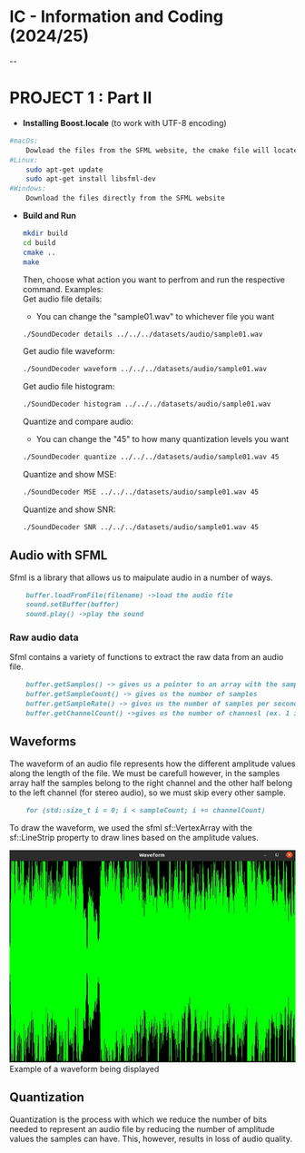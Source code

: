 # IC - Information and Coding (2024/25)

--
# PROJECT 1 : Part II

- **Installing Boost.locale** (to work with UTF-8 encoding)
```bash
#macOs:
    Dowload the files from the SFML website, the cmake file will locate it 
#Linux:
    sudo apt-get update
    sudo apt-get install libsfml-dev
#Windows:
    Download the files directly from the SFML website
```

- **Build and Run**
    ```bash
    mkdir build
    cd build
    cmake ..
    make
    ```
    Then, choose what action you want to perfrom and run the respective command.
    Examples:
    <br>
    Get audio file details:
    - You can change the "sample01.wav" to whichever file you want 
    ```bash
    ./SoundDecoder details ../../../datasets/audio/sample01.wav
    ```

    Get audio file waveform:

    ```bash
    ./SoundDecoder waveform ../../../datasets/audio/sample01.wav
    ```

    Get audio file histogram:

    ```bash
    ./SoundDecoder histogram ../../../datasets/audio/sample01.wav
    ```

    Quantize and compare audio:
    - You can change the "45" to how many quantization levels you want
    ```bash
    ./SoundDecoder quantize ../../../datasets/audio/sample01.wav 45
    ```

    Quantize and show MSE:

    ```bash
    ./SoundDecoder MSE ../../../datasets/audio/sample01.wav 45
    ```

    Quantize and show SNR:

    ```bash
    ./SoundDecoder SNR ../../../datasets/audio/sample01.wav 45
    ```
## **Audio with SFML**
Sfml is a library that allows us to maipulate audio in a number of ways.
```md
    buffer.loadFromFile(filename) ->load the audio file
    sound.setBuffer(buffer)
    sound.play() ->play the sound
```
### **Raw audio data**
Sfml contains a variety of functions to extract the raw data from an audio file.
```md
    buffer.getSamples() -> gives us a pointer to an array with the samples that make up the audio file
    buffer.getSampleCount() -> gives us the number of samples
    buffer.getSampleRate() -> gives us the number of samples per second
    buffer.getChannelCount() ->gives us the number of channesl (ex. 1 is mono, 2 is stereo)
```

## **Waveforms**
The waveform of an audio file represents how the different amplitude values along the length of the file. We must be carefull however, in the samples array half the samples belong to the right channel and the other half belong to the left channel (for stereo audio), so we must skip every other sample.
```md
    for (std::size_t i = 0; i < sampleCount; i += channelCount) 
```

To draw the waveform, we used the sfml sf::VertexArray with the sf::LineStrip property to draw lines based on the amplitude values.

![Waveform](../partII/figures/Waveform.jpg) 
Example of a waveform being displayed

## **Quantization**

Quantization is the process with which we reduce the number of bits needed to represent an audio file by reducing the number of amplitude values the samples can have. This, however, results in loss of audio quality.